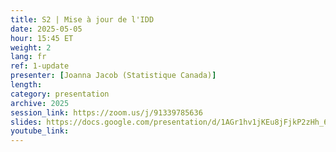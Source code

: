 ```yaml
---
title: S2 | Mise à jour de l'IDD
date: 2025-05-05
hour: 15:45 ET
weight: 2
lang: fr
ref: 1-update
presenter: [Joanna Jacob (Statistique Canada)]
length:
category: presentation
archive: 2025
session_link: https://zoom.us/j/91339785636
slides: https://docs.google.com/presentation/d/1AGr1hv1jKEu8jFjkP2zHh_6TjR1ZDmra/edit?usp=sharing&ouid=109853946981534204449&rtpof=true&sd=true
youtube_link:
---
```

